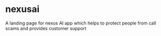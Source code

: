 # nexusai
A landing page for nexus AI app which helps to protect people from call scams and provides customer support
